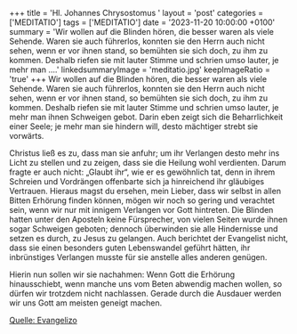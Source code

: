 +++
title = 'Hl. Johannes Chrysostomus  '
layout = 'post'
categories = ['MEDITATIO']
tags = ['MEDITATIO']
date = '2023-11-20 10:00:00 +0100'
summary = 'Wir wollen auf die Blinden hören, die besser waren als viele Sehende. Waren sie auch führerlos, konnten sie den Herrn auch nicht sehen, wenn er vor ihnen stand, so bemühten sie sich doch, zu ihm zu kommen. Deshalb riefen sie mit lauter Stimme und schrien umso lauter, je mehr man ....'
linkedsummaryImage = 'meditatio.jpg'
keepImageRatio = 'true'
+++
Wir wollen auf die Blinden hören, die besser waren als viele Sehende. Waren sie auch führerlos, konnten sie den Herrn auch nicht sehen, wenn er vor ihnen stand, so bemühten sie sich doch, zu ihm zu kommen. Deshalb riefen sie mit lauter Stimme und schrien umso lauter, je mehr man ihnen Schweigen gebot.<!--more--> Darin eben zeigt sich die Beharrlichkeit einer Seele; je mehr man sie hindern will, desto mächtiger strebt sie vorwärts. 

Christus ließ es zu, dass man sie anfuhr; um ihr Verlangen desto mehr ins Licht zu stellen und zu zeigen, dass sie die Heilung wohl verdienten. Darum fragte er auch nicht: „Glaubt ihr“, wie er es gewöhnlich tat, denn in ihrem Schreien und Vordrängen offenbarte sich ja hinreichend ihr gläubiges Vertrauen. Hieraus magst du ersehen, mein Lieber, dass wir selbst in allen Bitten Erhörung finden können, mögen wir noch so gering und verachtet sein, wenn wir nur mit innigem Verlangen vor Gott hintreten. Die Blinden hatten unter den Aposteln keine Fürsprecher, von vielen Seiten wurde ihnen sogar Schweigen geboten; dennoch überwinden sie alle Hindernisse und setzen es durch, zu Jesus zu gelangen. Auch berichtet der Evangelist nicht, dass sie einen besonders guten Lebenswandel geführt hätten, ihr inbrünstiges Verlangen musste für sie anstelle alles anderen genügen. 

Hierin nun sollen wir sie nachahmen: Wenn Gott die Erhörung hinausschiebt, wenn manche uns vom Beten abwendig machen wollen, so dürfen wir trotzdem nicht nachlassen. Gerade durch die Ausdauer werden wir uns Gott am meisten geneigt machen.





[Quelle: Evangelizo](https://evangeliumtagfuertag.org/DE/gospel)
